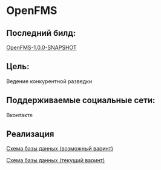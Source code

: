 # OpenFMS

Последний билд:
-----
[OpenFMS-1.0.0-SNAPSHOT](http://file.sadv1r.ru/openfms-1.0.0-SNAPSHOT-jar-with-dependencies.jar)

Цель:
-----
Ведение конкурентной разведки

Поддерживаемые социальные сети:
-----
Вконтакте


Реализация
-----
[Схема базы данных (возможный варинт)](http://dbdesigner.net/designer/schema/808)

[Схема базы данных (текущий варинт)](http://img.sadv1r.ru/8x3ax.png)
